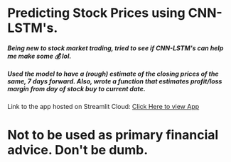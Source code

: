 # Predicting Stock Prices using CNN-LSTM's.

<h5> Being new to stock market trading, tried to see if CNN-LSTM's can help me make some &#128176; lol.  <br> <br>
Used the model to have a (rough) estimate of the closing prices of the same, 7 days forward. Also, wrote a function that estimates profit/loss margin from day of stock buy to current date. </h5>


Link to the app hosted on Streamlit Cloud: <a href='https://stockpricestimator.streamlit.app/'>Click Here to view App </a>

<h1> Not to be used as primary financial advice. Don't be dumb. </h1>
